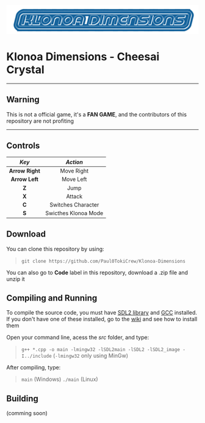 ![](img/Title.png)
# Klonoa Dimensions - Cheesai Crystal
___

## Warning
This is not a official game, it's a **FAN GAME**, and the contributors of this repository are not profiting
___

## Controls

| **_Key_**       | **_Action_**         |
|:---------------:|:--------------------:|
| **Arrow Right** | Move Right           |
| **Arrow Left**  | Move Left            |
| **Z**           | Jump                 |
| **X**           | Attack               |
| **C**           | Switches Character   |
| **S**           | Swicthes Klonoa Mode |

## Download
You can clone this repository by using:
> `git clone https://github.com/Paul0TokiCrew/Klonoa-Dimensions`

You can also go to **Code** label in this repository, download a .zip file and unzip it

## Compiling and Running
To compile the source code, you must have [SDL2 library](https://www.libsdl.org/) and [GCC](https://gcc.gnu.org/) installed. If you don't have one of these installed, go to the [wiki](https://github.com/Paul0TokiCrew/Klonoa-Dimensions/wiki) and see how to install them

Open your command line, acess the _src_ folder, and type:
> `g++ *.cpp -o main -lmingw32 -lSDL2main -lSDL2 -lSDL2_image -I../include` (`-lmingw32` only using MinGw)

After compiling, type:
> `main` (Windows)
> `./main` (Linux)

## Building
(comming soon)
